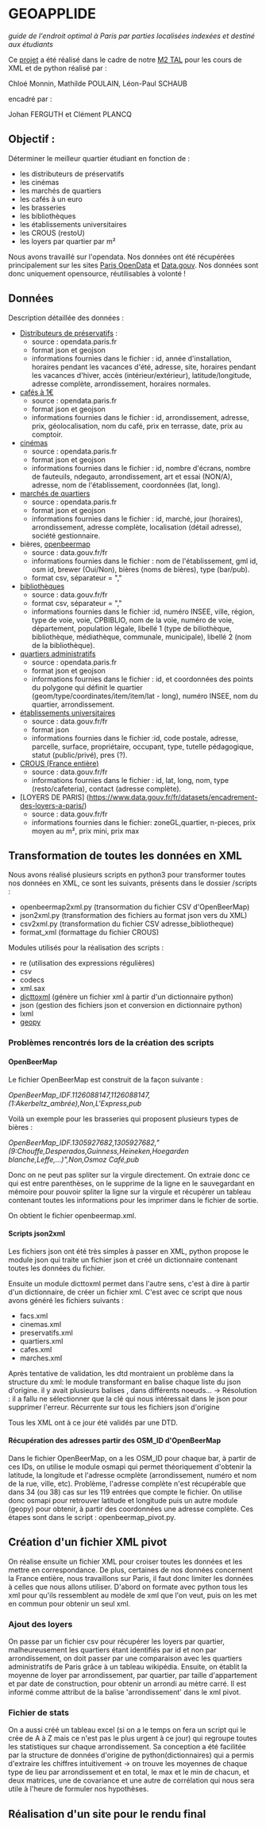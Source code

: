 # GEOAPPLIDE

*guide de l'endroit optimal à Paris par parties localisées indexées et destiné aux étudiants*

Ce [projet](http://plancq.clement.free.fr/python/project/) a été réalisé dans le cadre de notre [M2 TAL](http://www.tal.univ-paris3.fr/plurital/) pour les cours de XML et de python réalisé par :

Chloé Monnin, Mathilde POULAIN, Léon-Paul SCHAUB

encadré par :

Johan FERGUTH et Clément PLANCQ

## Objectif :
Déterminer le meilleur quartier étudiant en fonction de :
- les distributeurs de préservatifs
- les cinémas
- les marchés de quartiers
- les cafés à un euro
- les brasseries
- les bibliothèques
- les établissements universitaires
- les CROUS (restoU)
- les loyers par quartier par m²

Nous avons travaillé sur l'opendata. Nos données ont été récupérées principalement sur les sites [Paris OpenData](https://opendata.paris.fr/page/home/) et [Data.gouv](http://www.data.gouv.fr/fr/). Nos données sont donc uniquement opensource, réutilisables à volonté !

## Données
Description détaillée des données :
- [Distributeurs de préservatifs](https://opendata.paris.fr/explore/dataset/distributeurspreservatifsmasculinsparis2012/export/) :
  - source : opendata.paris.fr
  - format json et geojson
  - informations fournies dans le fichier : id, année d'installation, horaires pendant les vacances d'été, adresse, site, horaires pendant les vacances d'hiver, accès (intérieur/extérieur), latitude/longitude, adresse complète, arrondissement, horaires normales.
- [cafés à 1€](https://opendata.paris.fr/explore/dataset/liste-des-cafes-a-un-euro/export/)
  - source : opendata.paris.fr
  - format json et geojson
  - informations fournies dans le fichier : id, arrondissement, adresse, prix, géolocalisation, nom du café, prix en terrasse, date, prix au comptoir.
- [cinémas](https://opendata.paris.fr/explore/dataset/cinemas-a-paris/api/)
  - source : opendata.paris.fr
  - format json et geojson
  - informations fournies dans le fichier : id, nombre d'écrans, nombre de fauteuils, ndegauto, arrondissement, art et essai (NON/A), adresse, nom de l'établissement, coordonnées (lat, long).
- [marchés de quartiers](https://opendata.paris.fr/explore/dataset/liste_des_marches_de_quartier_a_paris/api/)
  - source : opendata.paris.fr
  - format json et geojson
  - informations fournies dans le fichier : id, marché, jour (horaires), arrondissement, adresse complète, localisation (détail adresse), société gestionnaire.
- bières,  [openbeermap](https://www.data.gouv.fr/fr/datasets/bars-pubs-et-brasseries-artisanales-dopen-beer-map-ile-de-france-mai-2015/)
  - source : data.gouv.fr/fr
  - informations fournies dans le fichier : nom de l'établissement, gml id, osm id, brewer (Oui/Non), bières (noms de bières), type (bar/pub).
  - format csv, séparateur = ","
- [bibliothèques](https://www.data.gouv.fr/fr/datasets/adresses-des-bibliotheques-publiques/)
  - source : data.gouv.fr/fr
  - format csv, séparateur = ","
  - informations fournies dans le fichier :id, numéro INSEE, ville, région, type de voie, voie, CPBIBLIO, nom de la voie, numéro de voie, département, population légale, libellé 1 (type de biliothèque, bibliothèque, médiathèque, communale, municipale), libellé 2 (nom de la bibliothèque).
- [quartiers administratifs](https://opendata.paris.fr/explore/dataset/quartier_paris/)
  - source : opendata.paris.fr
  - format json et geojson
  - informations fournies dans le fichier : id, et coordonnées des points du polygone qui définit le quartier (geom/type/coordinates/item/item/lat - long), numéro INSEE, nom du quartier, arrondissement.
- [établissements universitaires](https://www.data.gouv.fr/fr/datasets/annuaire-immobilier-de-l-enseignement-superieur-prs/)
  - source : data.gouv.fr/fr
  - format json
  - informations fournies dans le fichier :id, code postale, adresse, parcelle, surface, propriétaire, occupant, type, tutelle pédagogique, statut (public/privé), pres (?).
- [CROUS (France entière)](https://www.data.gouv.fr/fr/datasets/ensemble-des-lieux-de-restauration-des-crous-france-entiere-1/)
  - source : data.gouv.fr/fr
  - informations fournies dans le fichier : id, lat, long, nom, type (resto/cafeteria), contact (adresse complète).
- [LOYERS DE PARIS] (https://www.data.gouv.fr/fr/datasets/encadrement-des-loyers-a-paris/)
  - source : data.gouv.fr/fr
  - informations fournies dans le fichier: zoneGL,quartier, n-pieces, prix moyen au m², prix mini, prix max

## Transformation de toutes les données en XML
Nous avons réalisé plusieurs scripts en python3 pour transformer toutes nos données en XML, ce sont les suivants, présents dans le dossier /scripts :
- openbeermap2xml.py (transormation du fichier CSV d'OpenBeerMap)
- json2xml.py (transformation des fichiers au format json vers du XML)
- csv2xml.py (transformation du fichier CSV adresse_bibliotheque)
- format_xml (formattage du fichier CROUS)

Modules utilisés pour la réalisation des scripts :
- re (utilisation des expressions régulières)
- csv
- codecs
- xml.sax
- [dicttoxml](https://github.com/quandyfactory/dicttoxml) (génère un fichier xml à partir d'un dictionnaire python)
- json (gestion des fichiers json et conversion en dictionnaire python)
- lxml
- [geopy](https://github.com/geopy/geopy)

### Problèmes rencontrés lors de la création des scripts
#### OpenBeerMap
Le fichier OpenBeerMap est construit de la façon suivante :

*OpenBeerMap_IDF.1126088147,1126088147,(1:Akerbeltz_ambrée),Non,L'Express,pub*

Voilà un exemple pour les brasseries qui proposent plusieurs types de bières :

*OpenBeerMap_IDF.1305927682,1305927682,"(9:Chouffe,Desperados,Guinness,Heineken,Hoegarden blanche,Leffe,...)",Non,Osmoz Café,pub*

Donc on ne peut pas spliter sur la virgule directement. On extraie donc ce qui est entre parenthèses, on le supprime de la ligne en le sauvegardant en mémoire pour pouvoir spliter la ligne sur la virgule et récupérer un tableau contenant toutes les informations pour les imprimer dans le fichier de sortie.

On obtient le fichier openbeermap.xml.
#### Scripts json2xml
Les fichiers json ont été très simples à passer en XML, python propose le module json qui traite un fichier json et créé un dictionnaire contenant toutes les données du fichier.

Ensuite un module dicttoxml permet dans l'autre sens, c'est à dire à partir d'un dictionnaire, de créer un fichier xml. C'est avec ce script que nous avons généré les fichiers suivants :
- facs.xml
- cinemas.xml
- preservatifs.xml
- quartiers.xml
- cafes.xml
- marches.xml

Après tentative de validation, les dtd montraient un problème dans la structure du xml: le module transformant en balise <item>
chaque liste du json d'origine. il y avait plusieurs balises <item>, dans différents noeuds...
  -> Résolution : il a fallu ne sélectionner que la clé qui nous intéressait dans le json pour supprimer l'erreur.
Récurrente sur tous les fichiers json d'origine

  Tous les XML ont à ce jour été validés par une DTD.
#### Récupération des adresses  partir des OSM_ID d'OpenBeerMap
Dans le fichier OpenBeerMap, on a les OSM_ID pour chaque bar, à partir de ces IDs, on utilise le module osmapi qui permet théoriquement d'obtenir la latitude, la longitude et l'adresse ocmplète (arrondissement, numéro et nom de la rue, ville, etc). Problème, l'adresse complète n'est récupérable que dans 34 (ou 38) cas sur les 119 entrées que compte le fichier. On utilise donc osmapi pour retrouver latitude et longitude puis un autre module (geopy) pour obtenir, à partir des coordonnées une adresse complète.
Ces étapes sont dans le script : openbeermap_pivot.py.

## Création d'un fichier XML pivot
On réalise ensuite un fichier XML pour croiser toutes les données et les mettre en correspondance. De plus, certaines de nos données concernent la France entière, nous travaillons sur Paris, il faut donc limiter les données à celles que nous allons utiliser.
D'abord on formate avec python tous les xml pour qu'ils ressemblent au modèle de xml que l'on veut, puis on les met en commun pour obtenir un seul xml.

### Ajout des loyers
  On passe par un fichier csv pour récupérer les loyers par quartier, malheureusement les quartiers étant identifiés par id et non par arrondissement, on doit passer par une comparaison avec les quartiers administratifs de Paris grâce à un tableau wikipédia. Ensuite, on établit la moyenne de loyer par arrondissement, par quartier, par taille d'appartement et par date de construction, pour obtenir un arrondi au mètre carré. Il est informé comme attribut de la balise 'arrondissement' dans le xml pivot.

### Fichier de stats
On a aussi créé un tableau excel (si on a le temps on fera un script qui le crée de A à Z mais ce n'est pas le plus urgent à ce jour) qui regroupe toutes les statistiques sur chaque arrondissement. Sa conception a été facilitée par la structure de données d'origine de python(dictionnaires) qui a permis d'extraire les chiffres intuitivement -> on trouve les moyennes de chaque type de lieu par arrondissement et en total, le max et le min de chacun, et deux matrices, une de covariance et une autre de corrélation qui nous sera utile à l'heure de formuler nos hypothèses.


## Réalisation d'un site pour le rendu final
